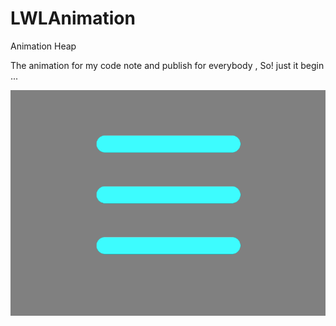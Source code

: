 # LWLAnimation
Animation Heap

The animation for my code note and publish for everybody , So! just it begin ...

![sence](https://github.com/luowanglin/LWLAnimation/raw/master/Demo.gif)
